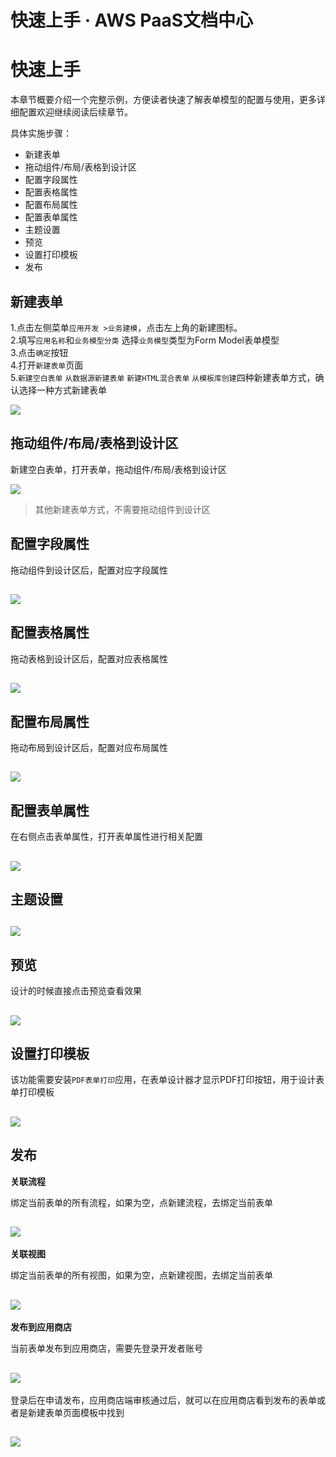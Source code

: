# 快速上手 · AWS PaaS文档中心

# 快速上手

本章节概要介绍一个完整示例，方便读者快速了解表单模型的配置与使用，更多详细配置欢迎继续阅读后续章节。

具体实施步骤：

  * 新建表单
  * 拖动组件/布局/表格到设计区
  * 配置字段属性
  * 配置表格属性
  * 配置布局属性
  * 配置表单属性
  * 主题设置
  * 预览
  * 设置打印模板
  * 发布

## 新建表单

1.点击左侧菜单`应用开发 >业务建模`，点击左上角的新建图标。  
2.填写`应用名称`和`业务模型分类` 选择`业务模型`类型为Form Model表单模型  
3.点击`确定`按钮  
4.打开`新建表单`页面  
5.`新建空白表单` `从数据源新建表单` `新建HTML混合表单` `从模板库创建`四种新建表单方式，确认选择一种方式新建表单

[![](https://docs.awspaas.com/user-manual/aws-pass-console-user-manual-form-vue-64ga/quickstart/createform.gif)](<createform.gif>)

## 拖动组件/布局/表格到设计区

新建空白表单，打开表单，拖动组件/布局/表格到设计区

[![](https://docs.awspaas.com/user-manual/aws-pass-console-user-manual-form-vue-64ga/quickstart/tdzj.gif)](<tdzj.gif>)

> 其他新建表单方式，不需要拖动组件到设计区

## 配置字段属性

拖动组件到设计区后，配置对应字段属性

[![](https://docs.awspaas.com/user-manual/aws-pass-console-user-manual-form-vue-64ga/quickstart/pzzdsx.png)](<pzzdsx.png>)  
---  
  
## 配置表格属性

拖动表格到设计区后，配置对应表格属性

[![](https://docs.awspaas.com/user-manual/aws-pass-console-user-manual-form-vue-64ga/quickstart/pzbgsx.png)](<pzbgsx.png>)  
---  
  
## 配置布局属性

拖动布局到设计区后，配置对应布局属性

[![](https://docs.awspaas.com/user-manual/aws-pass-console-user-manual-form-vue-64ga/quickstart/pzbjsx.png)](<pzbjsx.png>)  
---  
  
## 配置表单属性

在右侧点击表单属性，打开表单属性进行相关配置

[![](https://docs.awspaas.com/user-manual/aws-pass-console-user-manual-form-vue-64ga/quickstart/pzbdsx.png)](<pzbdsx.png>)  
---  
  
## 主题设置

[![](https://docs.awspaas.com/user-manual/aws-pass-console-user-manual-form-vue-64ga/quickstart/ztset.gif)](<ztset.gif>)  
---  
  
## 预览

设计的时候直接点击预览查看效果

[![](https://docs.awspaas.com/user-manual/aws-pass-console-user-manual-form-vue-64ga/quickstart/yl.gif)](<yl.gif>)  
---  
  
## 设置打印模板

该功能需要安装`PDF表单打印`应用，在表单设计器才显示PDF打印按钮，用于设计表单打印模板

[![](https://docs.awspaas.com/user-manual/aws-pass-console-user-manual-form-vue-64ga/quickstart/print.gif)](<print.gif>)  
---  
  
## 发布

**关联流程**

绑定当前表单的所有流程，如果为空，点新建流程，去绑定当前表单

[![](https://docs.awspaas.com/user-manual/aws-pass-console-user-manual-form-vue-64ga/quickstart/glprocess.png)](<glprocess.png>)  
---  
  
**关联视图**

绑定当前表单的所有视图，如果为空，点新建视图，去绑定当前表单

[![](https://docs.awspaas.com/user-manual/aws-pass-console-user-manual-form-vue-64ga/quickstart/glview.png)](<glview.png>)  
---  
  
**发布到应用商店**

当前表单发布到应用商店，需要先登录开发者账号

[![](https://docs.awspaas.com/user-manual/aws-pass-console-user-manual-form-vue-64ga/quickstart/login.gif)](<login.gif>)  
---  
  
登录后在申请发布，应用商店端审核通过后，就可以在应用商店看到发布的表单或者是新建表单页面模板中找到

[![](https://docs.awspaas.com/user-manual/aws-pass-console-user-manual-form-vue-64ga/quickstart/fb.png)](<fb.png>)  
---